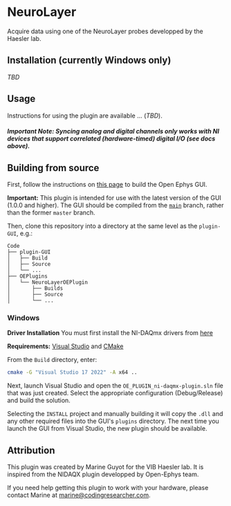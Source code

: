 # NeuroLayer

Acquire data using one of the NeuroLayer probes developped by the Haesler lab. 

## Installation (currently Windows only)

*TBD*

## Usage

Instructions for using the plugin are available ... (*TBD*).

##### Important Note: Syncing analog and digital channels only works with NI devices that support correlated (hardware-timed) digital I/O (see docs above).

## Building from source

First, follow the instructions on [this page](https://open-ephys.github.io/gui-docs/Developer-Guide/Compiling-the-GUI.html) to build the Open Ephys GUI.

**Important:** This plugin is intended for use with the latest version of the GUI (1.0.0 and higher). The GUI should be compiled from the [`main`](https://github.com/open-ephys/plugin-gui/tree/main) branch, rather than the former `master` branch.

Then, clone this repository into a directory at the same level as the `plugin-GUI`, e.g.:

```
Code
├── plugin-GUI
│   ├── Build
│   ├── Source
│   └── ...
├── OEPlugins
│   └── NeuroLayerOEPlugin
│       ├── Builds
│       ├── Source
│       └── ...
```

### Windows

**Driver Installation** You must first install the NI-DAQmx drivers from [here](https://www.ni.com/en-us/support/downloads/drivers/download.ni-daq-mx.html#348669)

**Requirements:** [Visual Studio](https://visualstudio.microsoft.com/) and [CMake](https://cmake.org/install/)

From the `Build` directory, enter:

```bash
cmake -G "Visual Studio 17 2022" -A x64 ..
```

Next, launch Visual Studio and open the `OE_PLUGIN_ni-daqmx-plugin.sln` file that was just created. Select the appropriate configuration (Debug/Release) and build the solution.

Selecting the `INSTALL` project and manually building it will copy the `.dll` and any other required files into the GUI's `plugins` directory. The next time you launch the GUI from Visual Studio, the new plugin should be available.


## Attribution

This plugin was created by Marine Guyot for the VIB Haesler lab. It is inspired from the NIDAQX plugin developped by Open-Ephys team. 

If you need help getting this plugin to work with your hardware, please contact Marine at marine@codingresearcher.com. 